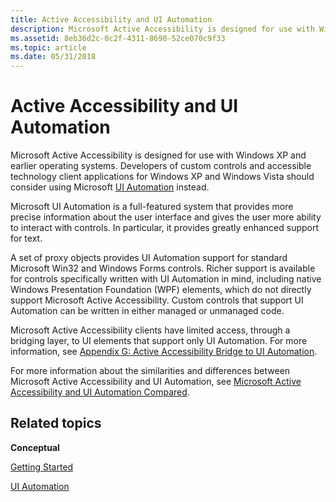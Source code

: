 ```yaml
---
title: Active Accessibility and UI Automation
description: Microsoft Active Accessibility is designed for use with Windows XP and earlier operating systems.
ms.assetid: 8eb36d2c-0c2f-4311-8690-52ce070c9f33
ms.topic: article
ms.date: 05/31/2018
---
```


# Active Accessibility and UI Automation

Microsoft Active Accessibility is designed for use with Windows XP and earlier operating systems. Developers of custom controls and accessible technology client applications for Windows XP and Windows Vista should consider using Microsoft [UI Automation](entry-uiauto-win32.md) instead.

Microsoft UI Automation is a full-featured system that provides more precise information about the user interface and gives the user more ability to interact with controls. In particular, it provides greatly enhanced support for text.

A set of proxy objects provides UI Automation support for standard Microsoft Win32 and Windows Forms controls. Richer support is available for controls specifically written with UI Automation in mind, including native Windows Presentation Foundation (WPF) elements, which do not directly support Microsoft Active Accessibility. Custom controls that support UI Automation can be written in either managed or unmanaged code.

Microsoft Active Accessibility clients have limited access, through a bridging layer, to UI elements that support only UI Automation. For more information, see [Appendix G: Active Accessibility Bridge to UI Automation](appendix-g--active-accessibility-bridge-to-ui-automation.md).

For more information about the similarities and differences between Microsoft Active Accessibility and UI Automation, see [Microsoft Active Accessibility and UI Automation Compared](microsoft-active-accessibility-and-ui-automation-compared.md).

## Related topics

<dl> <dt>

**Conceptual**
</dt> <dt>

[Getting Started](getting-started.md)
</dt> <dt>

[UI Automation](entry-uiauto-win32.md)
</dt> </dl>

 

 




